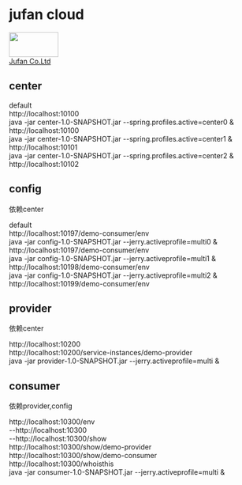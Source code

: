 jufan cloud
=====
<a href="http://www.juxiangfen.com"><img width="100" height="50" src="http://www.juxiangfen.com/prd/images/logo.png"><br>
[Jufan Co.Ltd](http://www.juxiangfen.com/)

center
----------

default
<br>
http://localhost:10100
<br>
java -jar center-1.0-SNAPSHOT.jar --spring.profiles.active=center0 &
<br>
http://localhost:10100
<br>
java -jar center-1.0-SNAPSHOT.jar --spring.profiles.active=center1 &
<br>
http://localhost:10101
<br>
java -jar center-1.0-SNAPSHOT.jar --spring.profiles.active=center2 &
<br>
http://localhost:10102

config
----------
依赖center

default
<br>
http://localhost:10197/demo-consumer/env
<br>
java -jar config-1.0-SNAPSHOT.jar --jerry.activeprofile=multi0 &
<br>
http://localhost:10197/demo-consumer/env
<br>
java -jar config-1.0-SNAPSHOT.jar --jerry.activeprofile=multi1 &
<br>
http://localhost:10198/demo-consumer/env
<br>
java -jar config-1.0-SNAPSHOT.jar --jerry.activeprofile=multi2 &
<br>
http://localhost:10199/demo-consumer/env

provider
----------
依赖center

http://localhost:10200
<br>
http://localhost:10200/service-instances/demo-provider
<br>
java -jar provider-1.0-SNAPSHOT.jar --jerry.activeprofile=multi &
<br>

consumer
----------
依赖provider,config

http://localhost:10300/env
<br>
--http://localhost:10300
<br>
--http://localhost:10300/show
<br>
http://localhost:10300/show/demo-provider
<br>
http://localhost:10300/show/demo-consumer
<br>
http://localhost:10300/whoisthis
<br>
java -jar consumer-1.0-SNAPSHOT.jar --jerry.activeprofile=multi &
<br>
<br>
<br>
<br>
